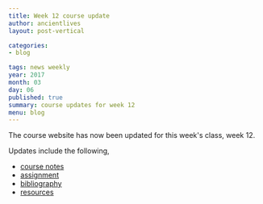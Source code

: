 ```yaml
---
title: Week 12 course update
author: ancientlives
layout: post-vertical

categories:
- blog

tags: news weekly
year: 2017
month: 03
day: 06
published: true
summary: course updates for week 12
menu: blog
---
```


The course website has now been updated for this week's class, week 12.

Updates include the following,

* [course notes](/notes)
* [assignment](/assignments)
* [bibliography](/bibliography)
* [resources](/links)
